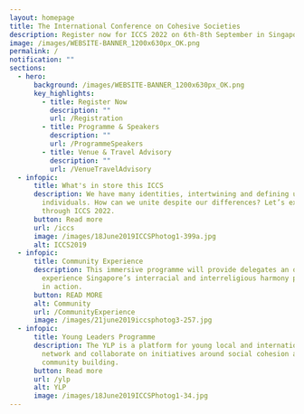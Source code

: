 ```yaml
---
layout: homepage
title: The International Conference on Cohesive Societies
description: Register now for ICCS 2022 on 6th-8th September in Singapore
image: /images/WEBSITE-BANNER_1200x630px_OK.png
permalink: /
notification: ""
sections:
  - hero:
      background: /images/WEBSITE-BANNER_1200x630px_OK.png
      key_highlights:
        - title: Register Now
          description: ""
          url: /Registration
        - title: Programme & Speakers
          description: ""
          url: /ProgrammeSpeakers
        - title: Venue & Travel Advisory
          description: ""
          url: /VenueTravelAdvisory
  - infopic:
      title: What's in store this ICCS
      description: We have many identities, intertwining and defining us as
        individuals. How can we unite despite our differences? Let’s explore
        through ICCS 2022.
      button: Read more
      url: /iccs
      image: /images/18June2019ICCSPhotog1-399a.jpg
      alt: ICCS2019
  - infopic:
      title: Community Experience
      description: This immersive programme will provide delegates an opportunity to
        experience Singapore’s interracial and interreligious harmony policies
        in action.
      button: READ MORE
      alt: Community
      url: /CommunityExperience
      image: /images/21june2019iccsphotog3-257.jpg
  - infopic:
      title: Young Leaders Programme
      description: The YLP is a platform for young local and international leaders to
        network and collaborate on initiatives around social cohesion and
        community building.
      button: Read more
      url: /ylp
      alt: YLP
      image: /images/18June2019ICCSPhotog1-34.jpg
---
```

